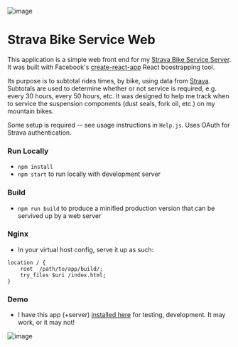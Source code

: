 ![image](https://github.com/clarkritchie/Strava-Bike-Service/blob/master/api_logo_pwrdBy_strava_stack_gray.png?raw=true)

# Strava Bike Service Web

This application is a simple web front end for my [Strava Bike Service Server](https://github.com/clarkritchie/strava-bike-service-server).  It was built with Facebook's [create-react-app](https://github.com/facebookincubator/create-react-app) React boostrapping tool.

Its purpose is to subtotal rides times, by bike, using data from [Strava](http://www.strava.com).  Subtotals are used to determine whether or not service is required, e.g. every 30 hours, every 50 hours, etc.  It was designed to help me track when to service the suspension components (dust seals, fork oil, etc.) on my mountain bikes.

Some setup is required -- see usage instructions in `Help.js`.  Uses OAuth for Strava authentication.

### Run Locally
* `npm install`
* `npm start` to run locally with development server

### Build
* `npm run build` to produce a minified production version that can be servived up by a web server

### Nginx
* In your virtual host config, serve it up as such:
```
location / {
    root  /path/to/app/build/;
    try_files $uri /index.html;
}
```

### Demo
* I have this app (+server) [installed here](https://sbs.everylayer.io) for testing, development.  It may work, or it may not!

![image](http://g.recordit.co/EZECP0qG33.gif)
